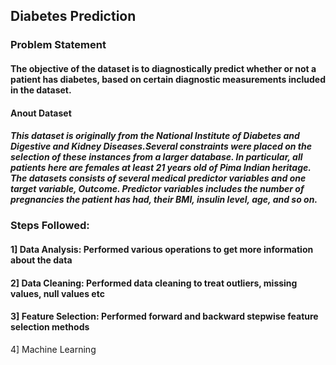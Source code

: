 
## Diabetes Prediction
### Problem Statement
#### The objective of the dataset is to diagnostically predict whether or not a patient has diabetes, based on certain diagnostic measurements included in the dataset.

#### Anout Dataset
##### This dataset is originally from the National Institute of Diabetes and Digestive and Kidney Diseases.Several constraints were placed on the selection of these instances from a larger database. In particular, all patients here are females at least 21 years old of Pima Indian heritage. The datasets consists of several medical predictor variables and one target variable, Outcome. Predictor variables includes the number of pregnancies the patient has had, their BMI, insulin level, age, and so on.

### Steps Followed:
#### 1] Data Analysis: Performed various operations to get more information about the data
#### 2] Data Cleaning: Performed data cleaning to treat outliers, missing values, null values etc
#### 3] Feature Selection: Performed forward and backward stepwise feature selection methods
4] Machine Learning
